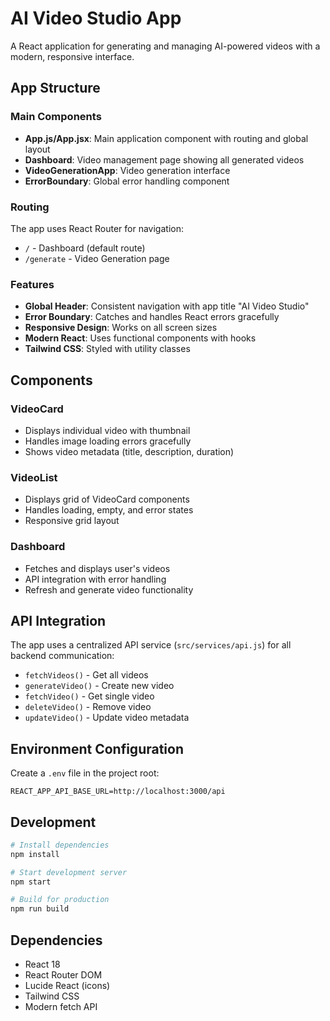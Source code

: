 # AI Video Studio App

A React application for generating and managing AI-powered videos with a modern, responsive interface.

## App Structure

### Main Components

- **App.js/App.jsx**: Main application component with routing and global layout
- **Dashboard**: Video management page showing all generated videos
- **VideoGenerationApp**: Video generation interface
- **ErrorBoundary**: Global error handling component

### Routing

The app uses React Router for navigation:

- `/` - Dashboard (default route)
- `/generate` - Video Generation page

### Features

- **Global Header**: Consistent navigation with app title "AI Video Studio"
- **Error Boundary**: Catches and handles React errors gracefully
- **Responsive Design**: Works on all screen sizes
- **Modern React**: Uses functional components with hooks
- **Tailwind CSS**: Styled with utility classes

## Components

### VideoCard
- Displays individual video with thumbnail
- Handles image loading errors gracefully
- Shows video metadata (title, description, duration)

### VideoList
- Displays grid of VideoCard components
- Handles loading, empty, and error states
- Responsive grid layout

### Dashboard
- Fetches and displays user's videos
- API integration with error handling
- Refresh and generate video functionality

## API Integration

The app uses a centralized API service (`src/services/api.js`) for all backend communication:

- `fetchVideos()` - Get all videos
- `generateVideo()` - Create new video
- `fetchVideo()` - Get single video
- `deleteVideo()` - Remove video
- `updateVideo()` - Update video metadata

## Environment Configuration

Create a `.env` file in the project root:

```env
REACT_APP_API_BASE_URL=http://localhost:3000/api
```

## Development

```bash
# Install dependencies
npm install

# Start development server
npm start

# Build for production
npm run build
```

## Dependencies

- React 18
- React Router DOM
- Lucide React (icons)
- Tailwind CSS
- Modern fetch API
